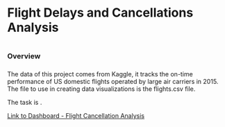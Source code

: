 # Flight Delays and Cancellations Analysis<h1>

### Overview <h3>

The data of this project comes from Kaggle, it tracks the on-time performance of US domestic flights operated by large air carriers in 2015. The file to use in creating data visualizations is the flights.csv file.

The task is .


[Link to Dashboard - Flight Cancellation Analysis](https://public.tableau.com/views/Flight1_16688730258960/FlightsCancellationandDelays?:language=en-US&publish=yes&:display_count=n&:origin=viz_share_link)
